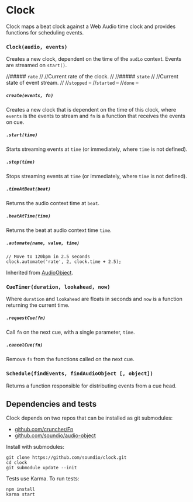 # Clock
Clock maps a beat clock against a Web Audio time clock and provides
functions for scheduling events.


### `Clock(audio, events)`

Creates a new clock, dependent on the time of the `audio` context. Events are
streamed on `start()`.


//##### `rate`
//
//Current rate of the clock.
//
//##### `state`
//
//Current state of event stream.
//
//`stopped` – 
//`started` –
//`done` –


##### `create(events, fn)`

Creates a new clock that is dependent on the time of this clock, where `events`
is the events to stream and `fn` is a function that receives the events on cue.

##### `.start(time)`

Starts streaming events at `time` (or immediately, where `time` is not defined).

##### `.stop(time)`

Stops streaming events at `time` (or immediately, where `time` is not defined).

##### `.timeAtBeat(beat)`

Returns the audio context time at `beat`.

##### `.beatAtTime(time)`

Returns the beat at audio context time `time`.

##### `.automate(name, value, time)`

    // Move to 120bpm in 2.5 seconds
    clock.automate('rate', 2, clock.time + 2.5);

Inherited from <a href="http://github.com/soundio/audio-object">AudioObject</a>.


### `CueTimer(duration, lookahead, now)`

Where `duration` and `lookahead` are floats in seconds and `now` is a function
returning the current time.

##### `.requestCue(fn)`

Call `fn` on the next cue, with a single parameter, `time`.

##### `.cancelCue(fn)`

Remove `fn` from the functions called on the next cue.


### `Schedule(findEvents, findAudioObject [, object])`

Returns a function responsible for distributing events from a cue head.


## Dependencies and tests

Clock depends on two repos that can be installed as git submodules:

- <a href="https://github.com/cruncher/collection">github.com/cruncher/Fn</a>
- <a href="https://github.com/soundio/audio-object">github.com/soundio/audio-object</a>

Install with submodules:

	git clone https://github.com/soundio/clock.git
	cd clock
	git submodule update --init

Tests use Karma. To run tests:

	npm install
	karma start